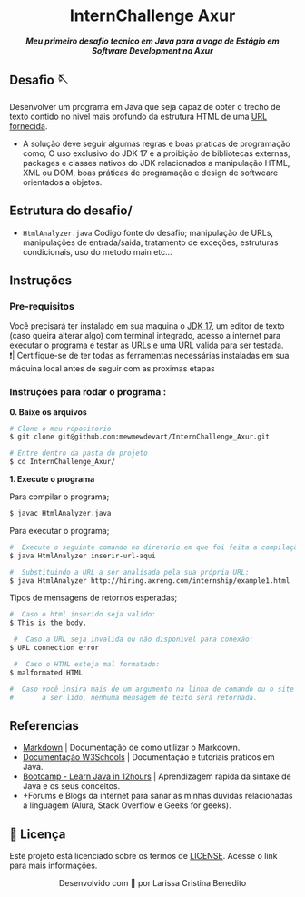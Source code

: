<h1 align="center">
 InternChallenge Axur
</h1>

<p align="center">
	<b><i>Meu primeiro desafio tecnico em Java para a vaga de Estágio em Software Development na Axur</i></b><br>
</p>

## Desafio 🪡
Desenvolver um programa em Java que seja capaz de obter o trecho de texto contido no nivel mais profundo da estrutura HTML  de uma [URL fornecida](http://hiring.axreng.com/internship/example1.html). <br>
- A solução deve seguir algumas regras e boas praticas de programação como; O uso exclusivo do JDK 17 e a proibição de bibliotecas externas, packages e classes nativos do JDK relacionados a manipulação HTML, XML ou DOM, boas práticas de programação e design de softweare orientados a objetos.

## Estrutura do desafio/
* ```HtmlAnalyzer.java```  Codigo fonte do desafio; manipulação de URLs, manipulações de entrada/saida, tratamento de exceções, estruturas condicionais, uso do metodo main etc...

## Instruções
### Pre-requisitos
Você precisará ter instalado em sua maquina o [JDK 17](https://www.oracle.com/java/technologies/javase/jdk17-archive-downloads.html), um editor de texto (caso queira alterar algo) com terminal integrado, acesso a internet para executar o programa e testar as URLs e uma URL valida para ser testada. <br>
❗️| Certifique-se de ter todas as ferramentas necessárias instaladas em sua máquina local antes de seguir com as proximas etapas<br>

### Instruções para rodar o programa :

**0. Baixe os arquivos**

```bash
# Clone o meu repositorio
$ git clone git@github.com:mewmewdevart/InternChallenge_Axur.git

# Entre dentro da pasta do projeto
$ cd InternChallenge_Axur/
```

**1. Execute o programa**

Para compilar o programa;
 ```bash
 $ javac HtmlAnalyzer.java
 ```
Para executar o programa;
 ```bash
 #  Execute o seguinte comando no diretorio em que foi feita a compilação:
 $ java HtmlAnalyzer inserir-url-aqui
 
 #  Substituindo a URL a ser analisada pela sua própria URL:
 $ java HtmlAnalyzer http://hiring.axreng.com/internship/example1.html
  ```

Tipos de mensagens de retornos esperadas;
 ```bash
 #  Caso o html inserido seja valido:
$ This is the body.
 
  #  Caso a URL seja invalida ou não disponivel para conexão:
 $ URL connection error
 
  #  Caso o HTML esteja mal formatado:
 $ malformated HTML
 
#  Caso você insira mais de um argumento na linha de comando ou o site não tenha texto 
# 		a ser lido, nenhuma mensagem de texto será retornada.
  ```

## Referencias
- [Markdown](https://www.markdownguide.org/basic-syntax/) | Documentação de como utilizar o Markdown.
- [Documentação W3Schools](https://www.w3schools.com/) | Documentação e tutoriais praticos em Java.
- [Bootcamp - Learn Java in 12hours](https://youtu.be/xk4_1vDrzzo) | Aprendizagem rapida da sintaxe de Java e os seus conceitos.
- +Forums e Blogs da internet para sanar as minhas duvidas relacionadas a linguagem (Alura, Stack Overflow e Geeks for geeks).


## 📜  Licença
Este projeto está licenciado sobre os termos de [LICENSE](https://github.com/mewmewdevart/InternChallenge_Axur/blob/main/LICENSE). Acesse o link para mais informações.<br> 

<p align="center"> Desenvolvido com 💜 por Larissa Cristina Benedito </p>
